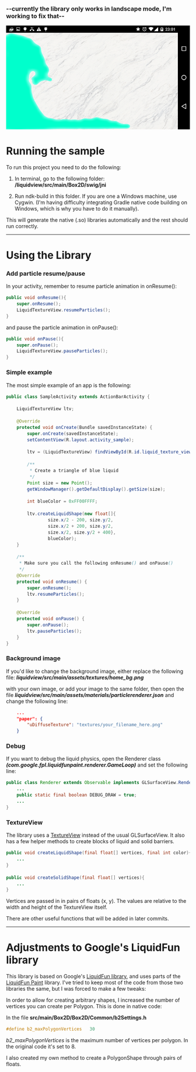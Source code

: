 ### **--currently the library only works in landscape mode, I'm working to fix that--**

![Sample liquid](screenshots/Screenshot_1.png)

# Running the sample
To run this project you need to do the following:

1. In terminal, go to the following folder:
**<project root>/liquidview/src/main/Box2D/swig/jni**

2. Run ndk-build in this folder. If you are one a Windows machine, use Cygwin.
(I'm having difficulty integrating Gradle native code building on Windows, which is why you have to do it manually).

This will generate the native (.so) libraries automatically and the rest should run correctly.

***

# Using the Library

### Add particle resume/pause
In your activity, remember to resume particle animation in onResume():

```java
public void onResume(){
    super.onResume();
    LiquidTextureView.resumeParticles();
}
```

and pause the particle animation in onPause():

```java
public void onPause(){
    super.onPause();
    LiquidTextureView.pauseParticles();
}
```

### Simple example
The most simple example of an app is the following:

```java
public class SampleActivity extends ActionBarActivity {

    LiquidTextureView ltv;

    @Override
    protected void onCreate(Bundle savedInstanceState) {
        super.onCreate(savedInstanceState);
        setContentView(R.layout.activity_sample);

        ltv = (LiquidTextureView) findViewById(R.id.liquid_texture_view);

        /**
         * Create a triangle of blue liquid
         */
        Point size = new Point();
        getWindowManager().getDefaultDisplay().getSize(size);

        int blueColor = 0xFF00FFFF;

        ltv.createLiquidShape(new float[]{
                size.x/2 - 200, size.y/2,
                size.x/2 + 200, size.y/2,
                size.x/2, size.y/2 + 400},
                blueColor);
    }

    /**
     * Make sure you call the following onResume() and onPause()
     */
    @Override
    protected void onResume() {
        super.onResume();
        ltv.resumeParticles();
    }

    @Override
    protected void onPause() {
        super.onPause();
        ltv.pauseParticles();
    }
}
```

### Background image
If you'd like to change the background image, either replace the following file:
**_liquidview/src/main/assets/textures/home_bg.png_**

with your own image, or add your image to the same folder, then open the file
**_liquidview/src/main/assets/materials/particlerenderer.json_**
and change the following line:

```json
    ...
    "paper": {
        "uDiffuseTexture": "textures/your_filename_here.png"
    }
```


### Debug
If you want to debug the liquid physics, open the Renderer class
**_(com.google.fpl.liquidfunpaint.renderer.GameLoop)_**
and set the following line:

```java
public class Renderer extends Observable implements GLSurfaceView.Renderer{
    ...
    public static final boolean DEBUG_DRAW = true;
    ...
}
```


### TextureView
The library uses a [TextureView](http://developer.android.com/reference/android/view/TextureView.html) instead of the usual GLSurfaceView.
It also has a few helper methods to create blocks of liquid and solid barriers.

```java
public void createLiquidShape(final float[] vertices, final int color){
    ...
}

public void createSolidShape(final float[] vertices){
    ...
}
```

Vertices are passed in in pairs of floats (x, y). The values are relative to the width and height of the TextureView itself.

There are other useful functions that will be added in later commits.

***

# Adjustments to Google's LiquidFun library
This library is based on Google's [LiquidFun library](http://google.github.io/liquidfun/), and uses parts of the [LiquidFun Paint](http://google.github.io/LiquidFunPaint/) library.
I've tried to keep most of the code from those two libraries the same, but I was forced to make a few tweaks:

In order to allow for creating arbitrary shapes, I increased the number of vertices you can create per Polygon. This is done in native code:

In the file **src/main/Box2D/Box2D/Common/b2Settings.h**

```cpp
#define b2_maxPolygonVertices	30
```

_b2_maxPolygonVertices_ is the maximum number of vertices per polygon. In the original code it's set to 8.

I also created my own method to create a PolygonShape through pairs of floats.